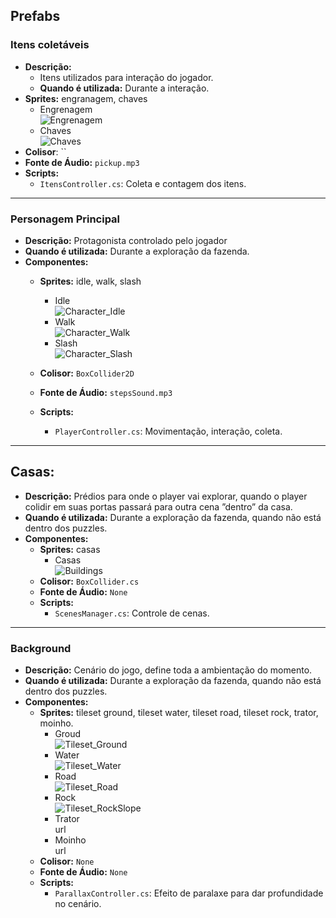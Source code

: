 ## Prefabs
### **Itens coletáveis**
- **Descrição:** 
  - Itens utilizados para interação do jogador.
  - **Quando é utilizada:** Durante a interação.
- **Sprites:** engranagem, chaves
    - Engrenagem <br>
        ![Engrenagem](https://github.com/user-attachments/assets/d8405afe-49af-4a8a-948f-da2b11cae856) <br>
    - Chaves <br>
        ![Chaves](https://github.com/user-attachments/assets/0fa03992-177f-4700-b29d-a919ea4ab9f1) <br>
- **Colisor**: ``
- **Fonte de Áudio:** `pickup.mp3`
- **Scripts:**
    - `ItensController.cs`: Coleta e contagem dos itens.
---

### Personagem Principal

- **Descrição:** Protagonista controlado pelo jogador
- **Quando é utilizada:** Durante a exploração da fazenda.
- **Componentes:**
  - **Sprites:** idle, walk, slash
      - Idle <br>
        ![Character_Idle](https://github.com/user-attachments/assets/d2beea12-59fe-483c-8348-beed7e19be69) <br>
      - Walk <br>
        ![Character_Walk](https://github.com/user-attachments/assets/80025853-65c5-49cd-95a0-2bf28b0b3633) <br>
      - Slash <br>
        ![Character_Slash](https://github.com/user-attachments/assets/be6d1f70-341e-4c83-82fc-55511e6a287d) <br>

  - **Colisor:** `BoxCollider2D`
  - **Fonte de Áudio:** `stepsSound.mp3`
  - **Scripts:**
    - `PlayerController.cs`: Movimentação, interação, coleta.

---

## Casas:
- **Descrição:** Prédios para onde o player vai explorar, quando o player colidir em suas portas passará para outra cena ”dentro” da casa.
- **Quando é utilizada:** Durante a exploração da fazenda, quando não está dentro dos puzzles.
- **Componentes:**
  - **Sprites:** casas
    - Casas <br>
      ![Buildings](https://github.com/user-attachments/assets/bedc55a1-acf5-4617-86b7-84b860e075a6) <br>
  - **Colisor:** `BoxCollider.cs`
  - **Fonte de Áudio:** `None`
  - **Scripts:**
    - `ScenesManager.cs`: Controle de cenas.
---

### Background

- **Descrição:** Cenário do jogo, define toda a ambientação do momento.
- **Quando é utilizada:** Durante a exploração da fazenda, quando não está dentro dos puzzles.
- **Componentes:**
  - **Sprites:** tileset ground, tileset water, tileset road, tileset rock, trator, moinho.
      - Groud <br>
        ![Tileset_Ground](https://github.com/user-attachments/assets/8535d754-b699-42d4-aea7-9387c093709c) <br>
      - Water <br>
        ![Tileset_Water](https://github.com/user-attachments/assets/56d2f1d6-3f71-4a31-a1fd-4eed165032a0) <br>
      - Road <br>
        ![Tileset_Road](https://github.com/user-attachments/assets/356d78a1-6c95-427e-b971-e462ef0c52b4) <br>
      - Rock <br>
        ![Tileset_RockSlope](https://github.com/user-attachments/assets/0bb0a0fd-5ec4-4941-96ce-3399a8d52760) <br>
      - Trator <br>
        url <br>
      - Moinho <br>
        url <br>
  - **Colisor:** `None`
  - **Fonte de Áudio:** `None`
  - **Scripts:**
    - `ParallaxController.cs`: Efeito de paralaxe para dar profundidade no cenário.
